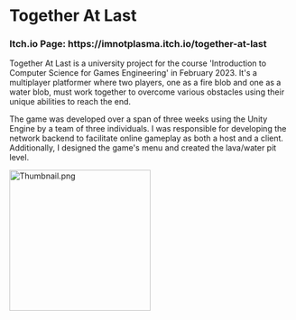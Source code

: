 # Together At Last
<h3>Itch.io Page: https://imnotplasma.itch.io/together-at-last </h3>

Together At Last is a university project for the course 'Introduction to Computer Science for Games Engineering' in February 2023. It's a multiplayer platformer where two players, one as a fire blob and one as a water blob, must work together to overcome various obstacles using their unique abilities to reach the end.

The game was developed over a span of three weeks using the Unity Engine by a team of three individuals. I was responsible for developing the network backend to facilitate online gameplay as both a host and a client. Additionally, I designed the game's menu and created the lava/water pit level.

<a target="_blank" href="https://imageupload.io/anVqq07jOBFV62U"><img  src="https://imageupload.io/ib/EEvOBTXAkn0xPQr_1694209406.png" alt="Thumbnail.png" height="250"/></a>
